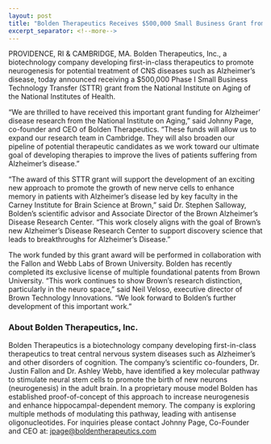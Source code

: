 ```yaml
---
layout: post
title: "Bolden Therapeutics Receives $500,000 Small Business Grant from the National Institute on Aging"
excerpt_separator: <!--more-->
---
```


PROVIDENCE, RI & CAMBRIDGE, MA. Bolden Therapeutics, Inc., a biotechnology company developing first-in-class therapeutics to promote neurogenesis for potential treatment of CNS diseases such as Alzheimer’s disease, today announced receiving a $500,000 Phase I Small Business Technology Transfer (STTR) grant from the National Institute on Aging of the National Institutes of Health. 
<!--more-->

“We are thrilled to have received this important grant funding for Alzheimer’ disease research from the National Institute on Aging,” said Johnny Page, co-founder and CEO of Bolden Therapeutics. “These funds will allow us to expand our research team in Cambridge. They will also broaden our pipeline of potential therapeutic candidates as we work toward our ultimate goal of developing therapies to improve the lives of patients suffering from Alzheimer’s disease.” 

“The award of this STTR grant will support the development of an exciting new approach to promote the growth of new nerve cells to enhance memory in patients with Alzheimer’s disease led by key faculty in the Carney Institute for Brain Science at Brown,” said Dr. Stephen Salloway, Bolden’s scientific advisor and Associate Director of the Brown Alzheimer’s Disease Research Center. “This work closely aligns with the goal of Brown’s new Alzheimer’s Disease Research Center to support discovery science that leads to breakthroughs for Alzheimer’s Disease.”

The work funded by this grant award will be performed in collaboration with the Fallon and Webb Labs of Brown University. Bolden has recently completed its exclusive license of multiple foundational patents from Brown University. “This work continues to show Brown’s research distinction, particularly in the neuro space,” said Neil Veloso, executive director of Brown Technology Innovations. “We look forward to Bolden’s further development of this important work.” 


### About Bolden Therapeutics, Inc.
Bolden Therapeutics is a biotechnology company developing first-in-class therapeutics to treat central nervous system diseases such as Alzheimer’s and other disorders of cognition. The company’s scientific co-founders, Dr. Justin Fallon and Dr. Ashley Webb, have identified a key molecular pathway to stimulate neural stem cells to promote the birth of new neurons (neurogenesis) in the adult brain. In a proprietary mouse model Bolden has established proof-of-concept of this approach to increase neurogenesis and enhance hippocampal-dependent memory. The company is exploring multiple methods of modulating this pathway, leading with antisense oligonucleotides.  For inquiries please contact Johnny Page, Co-Founder and CEO at: jpage@boldentherapeutics.com 